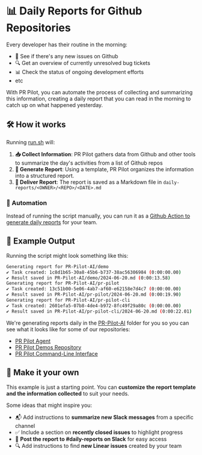 # 📊 Daily Reports for Github Repositories

Every developer has their routine in the morning:
- 🐛 See if there's any new issues on Github
- 🔍 Get an overview of currently unresolved bug tickets
- 📊 Check the status of ongoing development efforts
- etc

With PR Pilot, you can automate the process of collecting and summarizing this information, creating a daily report that you can read in the morning to catch up on what happened yesterday.

## 🛠️ How it works

Running [run.sh](run.sh) will:

1. **📥 Collect Information**: PR Pilot gathers data from Github and other tools to summarize the day's activities from a list of Github repos
2. **📝 Generate Report**: Using a template, PR Pilot organizes the information into a structured report.
3. **💾 Deliver Report**: The report is saved as a Markdown file in `daily-reports/<OWNER>/<REPO>/<DATE>.md`

### 🤖 Automation

Instead of running the script manually, you can run it as a [Github Action to generate daily reports](../.github/workflows/daily-report.yml) for your team.

## 📄 Example Output

Running the script might look something like this:

```bash
Generating report for PR-Pilot-AI/demo
✔ Task created: 1c8d1b65-30a8-45b6-b737-38ac56306984 (0:00:00.00)
✔ Result saved in PR-Pilot-AI/demo/2024-06-20.md (0:00:13.58)
Generating report for PR-Pilot-AI/pr-pilot
✔ Task created: 13c51b00-5e06-4ab7-af60-e62158e7d4c7 (0:00:00.00)
✔ Result saved in PR-Pilot-AI/pr-pilot/2024-06-20.md (0:00:19.90)
Generating report for PR-Pilot-AI/pr-pilot-cli
✔ Task created: 2601efa5-07b8-4de4-b972-8fc49f29a80c (0:00:00.00)
✔ Result saved in PR-Pilot-AI/pr-pilot-cli/2024-06-20.md (0:00:22.01)
```

We're generating reports daily in the [PR-Pilot-AI](PR-Pilot-AI) folder for you
so you can see what it looks like for some of our repositories:
- [PR Pilot Agent](PR-Pilot-AI/pr-pilot-cli)
- [PR Pilot Demos Repository](PR-Pilot-AI/demo)
- [PR Pilot Command-Line Interface](PR-Pilot-AI/pr-pilot)

## 🎨 Make it your own
This example is just a starting point. You can **customize the report template and the information collected** to suit your needs.

Some ideas that might inspire you:
- 📬 Add instructions to **summarize new Slack messages** from a specific channel
- ✅ Include a section on **recently closed issues** to highlight progress
- 📢 **Post the report to #daily-reports on Slack** for easy access
- 🔍 Add instructions to find **new Linear issues** created by your team